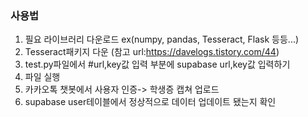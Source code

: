 ### 사용법
1. 필요 라이브러리 다운로드 ex(numpy, pandas, Tesseract, Flask 등등...)
2. Tesseract패키지 다운 (참고 url:https://davelogs.tistory.com/44)
3. test.py파일에서 #url,key값 입력 부분에 supabase url,key값 입력하기
4. 파일 실행
5. 카카오톡 챗봇에서 사용자 인증-> 학생증 캡쳐 업로드
6. supabase user테이블에서 정상적으로 데이터 업데이트 됐는지 확인
